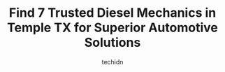 ---
layout: ampstory
image: https://images.unsplash.com/photo-1503376780353-7e6692767b70?ixlib=rb-4.0.3&ixid=MnwxMjA3fDB8MHxwaG90by1wYWdlfHx8fGVufDB8fHx8&auto=format&fit=crop&w=640&h=853&q=80
author: techidn
featured: false
description: When it comes to maintaining and repairing your vehicle in Temple TX, USA, you deserve nothing but the best. Thats why the 7 best Diesel Mechanic in the area are here to offer their experti
title: Find 7 Trusted Diesel Mechanics in Temple TX for Superior Automotive Solutions
cover:
   title: Find 7 Trusted Diesel Mechanics in Temple TX for Superior Automotive Solutions
   subtitle: Rickpate
   background: https://images.unsplash.com/photo-1503376780353-7e6692767b70?ixlib=rb-4.0.3&ixid=MnwxMjA3fDB8MHxwaG90by1wYWdlfHx8fGVufDB8fHx8&auto=format&fit=crop&w=640&h=853&q=80

pages: 
 - layout: thirds
   top: <h1>#1 Quick Wrench Automotive</h1>
   bottom: "<p>The friendly staff / owner was able to perform an important maintenance repair on my vehicle.  The online price quote system was very neat and shows complete transparency</p>"
   background: https://www.knot35.com/toplist/wp-content/uploads/2023/06/best-diesel-mechanic-1-in-temple-tx-1685832815.jpeg
   backgroundblur: true
 - layout: thirds
   top: <h1>#2 Cornerstone Automotive - Temple</h1>
   bottom: "<p>9311 Adams Ln, Temple, TX 76502, United States</p>"
   background: https://www.knot35.com/toplist/wp-content/uploads/2023/06/best-diesel-mechanic-2-in-temple-tx-1685832815.jpeg
   cta:
      link: https://www.knot35.com/toplist/find-7-trusted-diesel-mechanics-in-temple-tx-for-superior-automotive-solutions/
      text: Find 7 Trusted Diesel Mechanics in Temple TX for Superior Automotive Solutions
 - layout: thirds
   top: <h1>#3 HIX AUTO & TIRE</h1>
   bottom: "<p>2912 W Avenue K, Temple, TX 76504, United States</p>"
   background: https://www.knot35.com/toplist/wp-content/uploads/2023/06/best-diesel-mechanic-3-in-temple-tx-1685832815.jpeg
   cta:
      link: https://www.knot35.com/toplist/find-7-trusted-diesel-mechanics-in-temple-tx-for-superior-automotive-solutions/
      text: Find 7 Trusted Diesel Mechanics in Temple TX for Superior Automotive Solutions
 - layout: thirds
   top: <h1>#4 Adrians Garage</h1>
   bottom: "<p>5225 S 31st St, Temple, TX 76502, United States</p>"
   background: https://images.unsplash.com/photo-1534312527009-56c7016453e6?ixlib=rb-4.0.3&ixid=MnwxMjA3fDB8MHxwaG90by1wYWdlfHx8fGVufDB8fHx8&auto=format&fit=crop&w=640&h=853&q=80
   cta:
      link: https://www.knot35.com/toplist/find-7-trusted-diesel-mechanics-in-temple-tx-for-superior-automotive-solutions/
      text: Find 7 Trusted Diesel Mechanics in Temple TX for Superior Automotive Solutions
 - layout: thirds
   top: <h1>#5 Sams Truck & Trailer Repair</h1>
   bottom: "<p>11303 TX-36, Temple, TX 76502, United States</p>"
   background: https://images.unsplash.com/photo-1620421680010-0766ff230392?ixlib=rb-4.0.3&ixid=MnwxMjA3fDB8MHxwaG90by1wYWdlfHx8fGVufDB8fHx8&auto=format&fit=crop&w=640&h=853&q=80
   cta:
      link: https://www.knot35.com/toplist/find-7-trusted-diesel-mechanics-in-temple-tx-for-superior-automotive-solutions/
      text: Find 7 Trusted Diesel Mechanics in Temple TX for Superior Automotive Solutions
 - layout: thirds
   top: <h1>#6 SWG Automotive & Performance</h1>
   bottom: "<p>7766 Estes Pkwy #2, Temple, TX 76501, United States</p>"
   background: https://images.unsplash.com/photo-1533735380053-eb8d0759b24a?ixlib=rb-4.0.3&ixid=MnwxMjA3fDB8MHxwaG90by1wYWdlfHx8fGVufDB8fHx8&auto=format&fit=crop&w=640&h=853&q=80
   cta:
      link: https://www.knot35.com/toplist/find-7-trusted-diesel-mechanics-in-temple-tx-for-superior-automotive-solutions/
      text: Find 7 Trusted Diesel Mechanics in Temple TX for Superior Automotive Solutions
 - layout: thirds
   top: <h1>#7 Ponders Auto & Fleet Service</h1>
   bottom: "<p>3321 Parkway Dr #1241, Temple, TX 76504, United States</p>"
   background: https://images.unsplash.com/photo-1549241520-425e3dfc01cb?ixlib=rb-4.0.3&ixid=MnwxMjA3fDB8MHxwaG90by1wYWdlfHx8fGVufDB8fHx8&auto=format&fit=crop&w=640&h=853&q=80
   cta:
      link: https://www.knot35.com/toplist/find-7-trusted-diesel-mechanics-in-temple-tx-for-superior-automotive-solutions/
      text: Find 7 Trusted Diesel Mechanics in Temple TX for Superior Automotive Solutions
 - layout: thirds
   middle: Continue reading...
   background: https://images.unsplash.com/photo-1531169509526-f8f1fdaa4a67?ixlib=rb-4.0.3&ixid=MnwxMjA3fDB8MHxwaG90by1wYWdlfHx8fGVufDB8fHx8&auto=format&fit=crop&w=640&h=853&q=80
   cta:
      link: https://www.knot35.com/toplist/find-7-trusted-diesel-mechanics-in-temple-tx-for-superior-automotive-solutions/
      text: Find 7 Trusted Diesel Mechanics in Temple TX for Superior Automotive Solutions
      
---